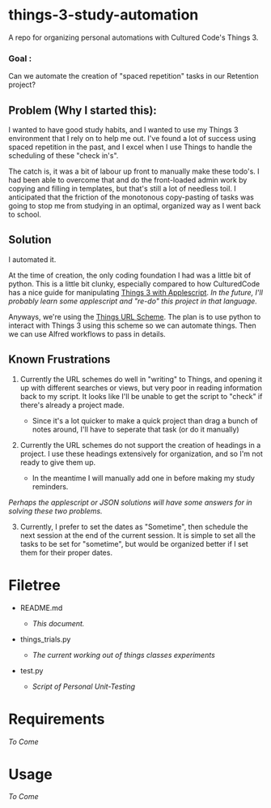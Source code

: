 # things-3-study-automation
A repo for organizing personal automations with Cultured Code's Things 3.

### Goal :
Can we automate the creation of "spaced repetition" tasks in our Retention project?


## Problem (Why I started this):
I wanted to have good study habits, and I wanted to use my Things 3 environment that I rely on to help me out. I've found a lot of success using spaced repetition in the past, and I excel when I use Things to handle the scheduling of these "check in's".

The catch is, it was a bit of labour up front to manually make these todo's. I had been able to overcome that and do the front-loaded admin work by copying and filling in templates, but that's still a lot of needless toil.
I anticipated that the friction of the monotonous copy-pasting of tasks was going to stop me from studying in an optimal, organized way as I went back to school.

## Solution
I automated it.

At the time of creation, the only coding foundation I had was a little bit of python.
This is a little bit clunky, especially compared to how CulturedCode has a nice guide for manipulating [Things 3 with Applescript](https://culturedcode.com/things/download/Things3AppleScriptGuide.pdf).
*In the future, I'll probably learn some applescript and "re-do" this project in that language.*

Anyways, we're using the [Things URL Scheme](https://culturedcode.com/things/support/articles/2803573/).
The plan is to use python to interact with Things 3 using this scheme so we can automate things.
Then we can use Alfred workflows to pass in details.

## Known Frustrations
1. Currently the URL schemes do well in "writing" to Things, and opening it up with different searches or views, but very poor in reading information back to my script. It looks like I'll be unable to get the script to "check" if there's already a project made.
    * Since it's a lot quicker to make a quick project than drag a bunch of notes around, I'll have to seperate that task (or do it manually)

2. Currently the URL schemes do not support the creation of headings in a project. I use these headings extensively for organization, and so I'm not ready to give them up.
    * In the meantime I will manually add one in before making my study reminders.

*Perhaps the applescript or JSON solutions will have some answers for in solving these two problems.*

3. Currently, I prefer to set the dates as "Sometime", then schedule the next session at the end of the current session. It is simple to set all the tasks to be set for "sometime", but would be organized better if I set them for their proper dates.


# Filetree
* README.md
  * *This document.*

* things_trials.py
  * *The current working out of things classes experiments*

* test.py
  * *Script of Personal Unit-Testing*

# Requirements
*To Come*

# Usage
*To Come*
